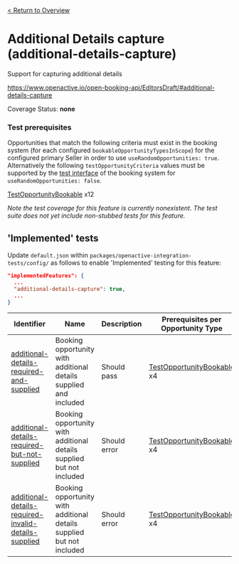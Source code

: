 [< Return to Overview](../../README.md)
# Additional Details capture (additional-details-capture)

Support for capturing additional details 


https://www.openactive.io/open-booking-api/EditorsDraft/#additional-details-capture

Coverage Status: **none**
### Test prerequisites
Opportunities that match the following criteria must exist in the booking system (for each configured `bookableOpportunityTypesInScope`) for the configured primary Seller in order to use `useRandomOpportunities: true`. Alternatively the following `testOpportunityCriteria` values must be supported by the [test interface](https://openactive.io/test-interface/) of the booking system for `useRandomOpportunities: false`.

[TestOpportunityBookable](https://openactive.io/test-interface#TestOpportunityBookable) x12

*Note the test coverage for this feature is currently nonexistent. The test suite does not yet include non-stubbed tests for this feature.*


## 'Implemented' tests

Update `default.json` within `packages/openactive-integration-tests/config/` as follows to enable 'Implemented' testing for this feature:

```json
"implementedFeatures": {
  ...
  "additional-details-capture": true,
  ...
}
```

| Identifier | Name | Description | Prerequisites per Opportunity Type |
|------------|------|-------------|---------------|
| [additional-details-required-and-supplied](./implemented/additional-details-required-and-supplied-test.js) | Booking opportunity with additional details supplied and included | Should pass | [TestOpportunityBookable](https://openactive.io/test-interface#TestOpportunityBookable) x4 |
| [additional-details-required-but-not-supplied](./implemented/additional-details-required-but-not-supplied-test.js) | Booking opportunity with additional details supplied but not included | Should error | [TestOpportunityBookable](https://openactive.io/test-interface#TestOpportunityBookable) x4 |
| [additional-details-required-invalid-details-supplied](./implemented/additional-details-required-invalid-details-supplied-test.js) | Booking opportunity with additional details supplied but not included | Should error | [TestOpportunityBookable](https://openactive.io/test-interface#TestOpportunityBookable) x4 |


